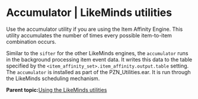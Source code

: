 # Accumulator \| LikeMinds utilities

Use the accumulator utility if you are using the Item Affinity Engine. This utility accumulates the number of times every possible item-to-item combination occurs.

Similar to the `sifter` for the other LikeMinds engines, the `accumulator` runs in the background processing item event data. It writes this data to the table specified by the `<item_affinity_set>.item_affinity.output.table` setting. The `accumulator` is installed as part of the PZN\_Utilities.ear. It is run through the LikeMinds scheduling mechanism.

**Parent topic:**[Using the LikeMinds utilities](../pzn/pzn_using_likeminds_utilities.md)

